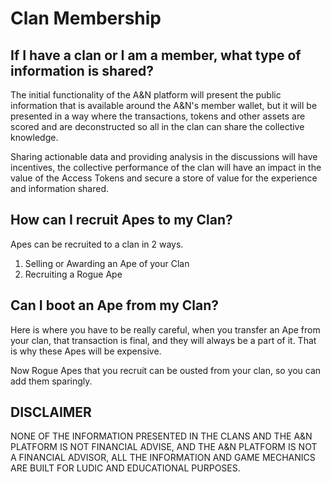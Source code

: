 # Clan Membership

## If I have a clan or I am a member, what type of information is shared?

The initial functionality of the A&N platform will present the public information that is available around the A&N's member wallet, but it will be presented in a way where the transactions, tokens and other assets are scored and are deconstructed so all in the clan can share the collective knowledge. 

Sharing actionable data and providing analysis in the discussions will have incentives, the collective performance of the clan will have an impact in the value of the Access Tokens and secure a store of value for the experience and information shared.

## How can I recruit Apes to my Clan?
Apes can be recruited to a clan in 2 ways.

1. Selling or Awarding an Ape of your Clan
2. Recruiting a Rogue Ape

## Can I boot an Ape from my Clan?
Here is where you have to be really careful, when you transfer an Ape from your clan, that transaction is final, and they will always be a part of it.  That is why these Apes will be expensive. 

Now Rogue Apes that you recruit can be ousted from your clan, so you can add them sparingly.

## DISCLAIMER 

NONE OF THE INFORMATION PRESENTED IN THE CLANS AND THE A&N PLATFORM IS NOT FINANCIAL ADVISE, AND THE A&N PLATFORM IS NOT A FINANCIAL ADVISOR, ALL THE INFORMATION AND GAME MECHANICS ARE BUILT FOR LUDIC AND EDUCATIONAL  PURPOSES.